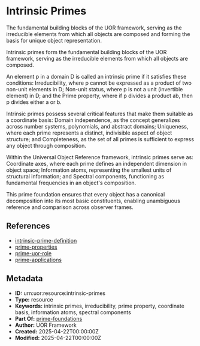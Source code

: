 # Intrinsic Primes

The fundamental building blocks of the UOR framework, serving as the irreducible elements from which all objects are composed and forming the basis for unique object representation.

Intrinsic primes form the fundamental building blocks of the UOR framework, serving as the irreducible elements from which all objects are composed.

An element p in a domain D is called an intrinsic prime if it satisfies these conditions: Irreducibility, where p cannot be expressed as a product of two non-unit elements in D; Non-unit status, where p is not a unit (invertible element) in D; and the Prime property, where if p divides a product ab, then p divides either a or b.

Intrinsic primes possess several critical features that make them suitable as a coordinate basis: Domain independence, as the concept generalizes across number systems, polynomials, and abstract domains; Uniqueness, where each prime represents a distinct, indivisible aspect of object structure; and Completeness, as the set of all primes is sufficient to express any object through composition.

Within the Universal Object Reference framework, intrinsic primes serve as: Coordinate axes, where each prime defines an independent dimension in object space; Information atoms, representing the smallest units of structural information; and Spectral components, functioning as fundamental frequencies in an object's composition.

This prime foundation ensures that every object has a canonical decomposition into its most basic constituents, enabling unambiguous reference and comparison across observer frames.

## References

- [intrinsic-prime-definition](./intrinsic-prime-definition.md)
- [prime-properties](./prime-properties.md)
- [prime-uor-role](./prime-uor-role.md)
- [prime-applications](./prime-applications.md)

## Metadata

- **ID:** urn:uor:resource:intrinsic-primes
- **Type:** resource
- **Keywords:** intrinsic primes, irreducibility, prime property, coordinate basis, information atoms, spectral components
- **Part Of:** [prime-foundations](../Topics/prime-foundations.md)
- **Author:** UOR Framework
- **Created:** 2025-04-22T00:00:00Z
- **Modified:** 2025-04-22T00:00:00Z
